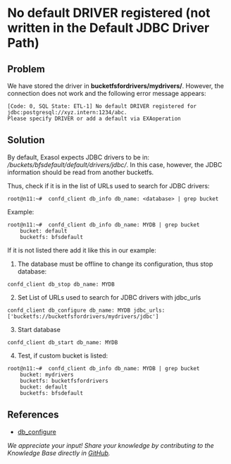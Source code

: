 # No default DRIVER registered (not written in the Default JDBC Driver Path)

## Problem

We have stored the driver in **bucketfsfordrivers/mydrivers/**. However, the connection does not work and the following error message appears:

```text
[Code: 0, SQL State: ETL-1] No default DRIVER registered for jdbc:postgresql://xyz.intern:1234/abc.
Please specify DRIVER or add a default via EXAoperation
```

## Solution

By default, Exasol expects JDBC drivers to be in: */buckets/bfsdefault/default/drivers/jdbc/*.  In this case, however, the JDBC information should be read from another bucketfs.

Thus, check if it is in the list of URLs used to search for JDBC drivers:

```text
root@n11:~#  confd_client db_info db_name: <database> | grep bucket
```

Example:

```text
root@n11:~#  confd_client db_info db_name: MYDB | grep bucket
    bucket: default
    bucketfs: bfsdefault
```

If it is not listed there add it like this in our example:

1.  The database must be offline to change its configuration, thus stop database:
```text
confd_client db_stop db_name: MYDB
```
2. Set List of URLs used to search for JDBC drivers with jdbc_urls
```text
confd_client db_configure db_name: MYDB jdbc_urls: ['bucketfs://bucketfsfordrivers/mydrivers/jdbc']
```
3. Start database
```text
confd_client db_start db_name: MYDB
``` 
4. Test, if custom bucket is listed: 
```text
root@n11:~#  confd_client db_info db_name: MYDB | grep bucket
    bucket: mydrivers
    bucketfs: bucketfsfordrivers
    bucket: default
    bucketfs: bfsdefault
```

## References

* [db_configure](https://docs.exasol.com/db/latest/confd/jobs/db_configure.htm)

*We appreciate your input! Share your knowledge by contributing to the Knowledge Base directly in [GitHub](https://github.com/exasol/public-knowledgebase).*

